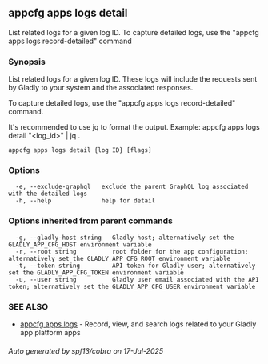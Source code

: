 ## appcfg apps logs detail

List related logs for a given log ID. To capture detailed logs, use the "appcfg apps logs record-detailed" command

### Synopsis


List related logs for a given log ID. These logs will include the requests sent by Gladly to your system and the associated responses.

To capture detailed logs, use the "appcfg apps logs record-detailed" command.

It's recommended to use jq to format the output.
  Example:
  appcfg apps logs detail "<log_id>" | jq .


```
appcfg apps logs detail {log ID} [flags]
```

### Options

```
  -e, --exclude-graphql   exclude the parent GraphQL log associated with the detailed logs
  -h, --help              help for detail
```

### Options inherited from parent commands

```
  -g, --gladly-host string   Gladly host; alternatively set the GLADLY_APP_CFG_HOST environment variable
  -r, --root string          root folder for the app configuration; alternatively set the GLADLY_APP_CFG_ROOT environment variable
  -t, --token string         API token for Gladly user; alternatively set the GLADLY_APP_CFG_TOKEN environment variable
  -u, --user string          Gladly user email associated with the API token; alternatively set the GLADLY_APP_CFG_USER environment variable
```

### SEE ALSO

* [appcfg apps logs](appcfg_apps_logs.md)	 - Record, view, and search logs related to your Gladly app platform apps

###### Auto generated by spf13/cobra on 17-Jul-2025
